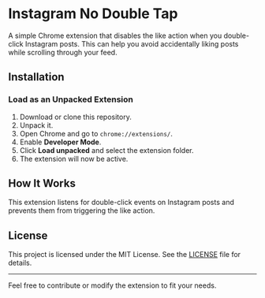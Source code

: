 # Instagram No Double Tap

A simple Chrome extension that disables the like action when you double-click Instagram posts. This can help you avoid accidentally liking posts while scrolling through your feed.

## Installation
### Load as an Unpacked Extension
1. Download or clone this repository.
2. Unpack it.
3. Open Chrome and go to `chrome://extensions/`.
4. Enable **Developer Mode**.
5. Click **Load unpacked** and select the extension folder.
6. The extension will now be active.

## How It Works
This extension listens for double-click events on Instagram posts and prevents them from triggering the like action.

## License
This project is licensed under the MIT License. See the [LICENSE](LICENSE) file for details.

---

Feel free to contribute or modify the extension to fit your needs.
